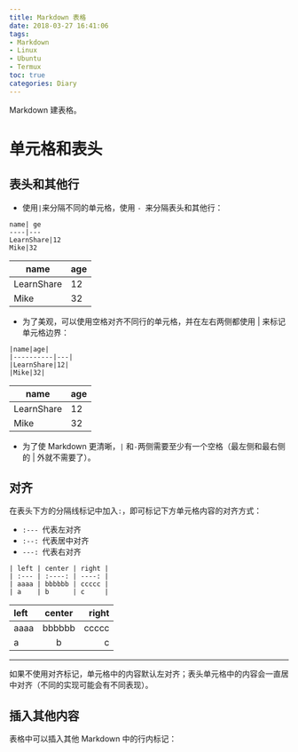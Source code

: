 ```yaml
---
title: Markdown 表格
date: 2018-03-27 16:41:06
tags:
- Markdown
- Linux
- Ubuntu
- Termux
toc: true
categories: Diary
---
```

Markdown 建表格。
<!--more-->
 # 单元格和表头
## 表头和其他行
- 使用` | `来分隔不同的单元格，使用 `- `来分隔表头和其他行：
```
name| ge
----|---
LearnShare|12
Mike|32
```
name|age
----|---
LearnShare|12
Mike| 32

- 为了美观，可以使用空格对齐不同行的单元格，并在左右两侧都使用 | 来标记单元格边界：
```
|name|age|
|----------|---|
|LearnShare|12|
|Mike|32|
```

|name|age|
|----------|---|
|LearnShare|12|
|Mike|32|

- 为了使 Markdown 更清晰，`|` 和` - `两侧需要至少有一个空格（最左侧和最右侧的 | 外就不需要了）。

## 对齐
在表头下方的分隔线标记中加入`:`，即可标记下方单元格内容的对齐方式：
- `:--- `代表左对齐
- `:--: `代表居中对齐
- `---: `代表右对齐

```
| left | center | right |
| :--- | :----: | ----: |
| aaaa | bbbbbb | ccccc |
| a    | b      | c     |
```

| left | center | right |
| :--- | :----: | ----: |
| aaaa | bbbbbb | ccccc |
| a    | b      | c     |                                      

---
如果不使用对齐标记，单元格中的内容默认左对齐；表头单元格中的内容会一直居中对齐（不同的实现可能会有不同表现）。

## 插入其他内容
表格中可以插入其他 Markdown 中的行内标记：
